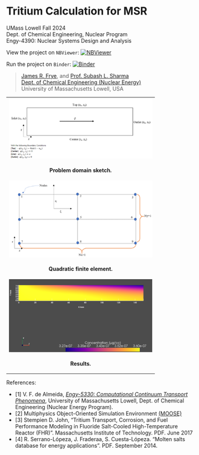 # Tritium Calculation for MSR

UMass Lowell Fall 2024 <br>
Dept. of Chemical Engineering, Nuclear Program <br>
Engy-4390: Nuclear Systems Design and Analysis

View the project on `NBViewer`: [![NBViewer](https://raw.githubusercontent.com/jupyter/design/master/logos/Badges/nbviewer_badge.svg)](https://nbviewer.jupyter.org/github/dpploy/engy-5330/blob/main/projects-past/tritium/report.ipynb)

Run the project on `Binder`: [![Binder](https://mybinder.org/badge_logo.svg)](https://mybinder.org/v2/gh/dpploy/engy-5330/HEAD?filepath=projects-past%2Ftritium%2Freport.ipynb)

 >[James R. Frye](https://github.com/JamesFrye03), and [Prof. Subash L. Sharma](https://github.com/SubashSharma1008) <br>
 >[Dept. of Chemical Engineering (Nuclear Energy)](xxx) <br>
 >University of Massachusetts Lowell, USA <br>

|  |
|:---:|
| <img width="380" src="pics/problem.png" title="Problem domain"> |
| <p style="text-align:center;"><b>Problem domain sketch.</b></p> |
| <img width="380" src="pics/fem.png" title="finite element"> |
| <p style="text-align:center;"><b>Quadratic finite element.</b></p> |
| <img width="380" src="pics/results.png" title="Results"> |
| <p style="text-align:center;"><b> Results.</b></p> |

References:

- [1] V. F. de Almeida, [*Engy-5330: Computational Continuum Transport Phenomena*](https://github.com/dpploy/engy-5330),  University of Massachusetts Lowell, Dept. of Chemical Engineering (Nuclear Energy Program).
- [2] Multiphysics Object-Oriented Simulation Environment [(MOOSE)](https://mooseframework.org)
- [3] Stempien D. John, “Tritium Transport, Corrosion, and Fuel Performance Modeling in Fluoride Salt-Cooled High-Temperature Reactor (FHR)”. Massachusetts Institute of Technology. PDF. June 2017
- [4] R. Serrano-Lópeza, J. Fraderaa, S. Cuesta-Lópeza. “Molten salts database for energy applications”. PDF. September 2014.
